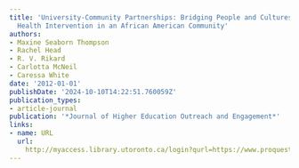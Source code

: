 ```yaml
---
title: 'University-Community Partnerships: Bridging People and Cultures in an HIV/AIDS
  Health Intervention in an African American Community'
authors:
- Maxine Seaborn Thompson
- Rachel Head
- R. V. Rikard
- Carlotta McNeil
- Caressa White
date: '2012-01-01'
publishDate: '2024-10-10T14:22:51.760059Z'
publication_types:
- article-journal
publication: '*Journal of Higher Education Outreach and Engagement*'
links:
- name: URL
  url: 
    http://myaccess.library.utoronto.ca/login?qurl=https://www.proquest.com/docview/1037907206?accountid=14771&bdid=38382&_bd=x4GIoTSvPS5iU85xZ59lMZgsh8k%3D
---
```

